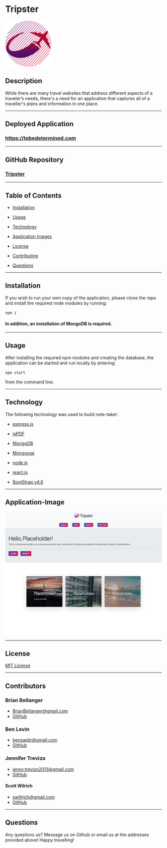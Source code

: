 # Tripster

![Tripster](./client/public/images/Logo150x150.png "Tripster")

## Description

While there are many travel websites that address different aspects of a traveler’s needs, there's a need for an application that captures all of a traveller's plans and information in one place.

---

## Deployed Application

### https://tobedetermined.com

---

## GitHub Repository

### [Tripster](https://github.com/jtrevz/project3)


---

## Table of Contents

* [Installation](#installation)

* [Usage](#usage)

* [Technology](#technology)

* [Application Images](#Application-Images)

* [License](#license)

* [Contributing](#Contributing)

* [Questions](#Questions)

---

## Installation

If you wish to run your own copy of the application, please clone the repo and install the required node modules by running:

```
npm i
```
#### In addition, an installation of MongoDB is required.
---

## Usage

After installing the required npm modules and creating the database, the application can be started and run locally by entering:

```
npm start
```
from the command line.  

---

## Technology

The following technology was used to build note-taker:

  * [express.js](https://www.npmjs.com/package/express)

  * [jsPDF](https://www.npmjs.com/package/jspdf)

  * [MongoDB](https://www.mongodb.com/)

  * [Mongoose](https://www.npmjs.com/package/mongoose)

  * [node.js](https://nodejs.org/en/)

  * [react.js](https://www.npmjs.com/package/react)

  * [BootStrap v4.6](https://getbootstrap.com/docs/4.6/getting-started/introduction/)

---

## Application-Image
![Screenshot](./client/public/images/tripster.png "Screenshot")

---


## License

[MIT License](https://opensource.org/licenses/MIT)

---

## Contributors

### Brian Bellanger
* BrianBellanger@gmail.com
* [GitHub](https://github.com/BrianBellanger)

### Ben Levin
* bensaebr@gmail.com
* [GitHub](https://github.com/Saebr)

### Jennifer Trevizo
* jenny.trevizo2013@gmail.com
* [GitHub](https://github.com/jtrevz)

#### Scott Wilrich 
* swillrich@gmail.com
* [GitHub](https://github.com/swillrich5)

---

## Questions

Any questions us? Message us on Github or email us at the addresses provided above!  Happy travelling!
